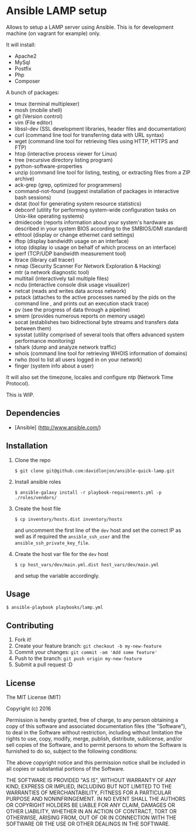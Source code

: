 # Ansible LAMP setup

Allows to setup a LAMP server using Ansible. This is for development machine (on vagrant for example) only.

It will install:

- Apache2
- MySql
- Postfix
- Php
- Composer

A bunch of packages:

- tmux (terminal multiplexer)
- mosh  (mobile shell)
- git (Version control)
- vim (File editor)
- libssl-dev (SSL development libraries, header files and documentation)
- curl (command line tool for transferring data with URL syntax)
- wget (command line tool for retrieving files using HTTP, HTTPS and FTP)
- htop (interactive process viewer for Linux)
- tree  (recursive directory listing program)
- python-software-properties
- unzip (command line tool for listing, testing, or extracting files from a ZIP archive)
- ack-grep (grep, optimized for programmers)
- command-not-found (suggest installation of packages in interactive bash sessions)
- dstat (tool for generating system resource statistics)
- debconf (utility for performing system-wide configuration tasks on Unix-like operating systems)
- dmidecode (reports information about your system's hardware as described in your system BIOS according to the SMBIOS/DMI standard)
- ethtool (display or change ethernet card settings)
- iftop (display bandwidth usage on an interface)
- iotop (display io usage on behalf of which process on an interface)
- iperf (TCP/UDP bandwidth measurement tool)
- ltrace (library call tracer)
- nmap (Security Scanner For Network Exploration & Hacking)
- mtr (a network diagnostic tool)
- multitail (interactively tail multiple files)
- ncdu (interactive console disk usage visualizer)
- netcat (reads and writes data across network)
- pstack (attaches to the active processes named by the pids on the command line , and prints out an execution stack trace)
- pv (see the progress of data through a pipeline)
- smem (provides numerous reports on memory usage)
- socat (establishes two bidirectional byte streams and transfers data between them)
- sysstat (utility comprised of several tools that offers advanced system performance monitoring)
- tshark (dump and analyze network traffic)
- whois (command line tool for retrieving WHOIS information of domains)
- rwho (tool to list all users logged in on your network)
- finger (system info about a user)

It will also set the timezone, locales and configure ntp (Network Time Protocol).

This is WIP.

## Dependencies
- [Ansible] (http://www.ansible.com/)

## Installation

1. Clone the repo

	```
	$ git clone git@github.com:davidlonjon/ansible-quick-lamp.git
	```

2. Install ansible roles

	```
	$ ansible-galaxy install -r playbook-requirements.yml -p ./roles/vendors/
	```

3. Create the host file

	```
	$ cp inventory/hosts.dist inventory/hosts
	```

	and uncomment the first line of the `dev` host and set the correct IP as well as if required the `ansible_ssh_user` and the `ansible_ssh_private_key_file`.

4. Create the host var file for the `dev` host

	```
	$ cp host_vars/dev/main.yml.dist host_vars/dev/main.yml
	```

	and setup the variable accordingly.

## Usage

```
$ ansible-playbook playbooks/lamp.yml
```

## Contributing
1. Fork it!
2. Create your feature branch: `git checkout -b my-new-feature`
3. Commit your changes: `git commit -am 'Add some feature'`
4. Push to the branch: `git push origin my-new-feature`
5. Submit a pull request :D

## License
The MIT License (MIT)

Copyright (c) 2016 <copyright holders>

Permission is hereby granted, free of charge, to any person obtaining a copy
of this software and associated documentation files (the "Software"), to deal
in the Software without restriction, including without limitation the rights
to use, copy, modify, merge, publish, distribute, sublicense, and/or sell
copies of the Software, and to permit persons to whom the Software is
furnished to do so, subject to the following conditions:

The above copyright notice and this permission notice shall be included in
all copies or substantial portions of the Software.

THE SOFTWARE IS PROVIDED "AS IS", WITHOUT WARRANTY OF ANY KIND, EXPRESS OR
IMPLIED, INCLUDING BUT NOT LIMITED TO THE WARRANTIES OF MERCHANTABILITY,
FITNESS FOR A PARTICULAR PURPOSE AND NONINFRINGEMENT. IN NO EVENT SHALL THE
AUTHORS OR COPYRIGHT HOLDERS BE LIABLE FOR ANY CLAIM, DAMAGES OR OTHER
LIABILITY, WHETHER IN AN ACTION OF CONTRACT, TORT OR OTHERWISE, ARISING FROM,
OUT OF OR IN CONNECTION WITH THE SOFTWARE OR THE USE OR OTHER DEALINGS IN
THE SOFTWARE.